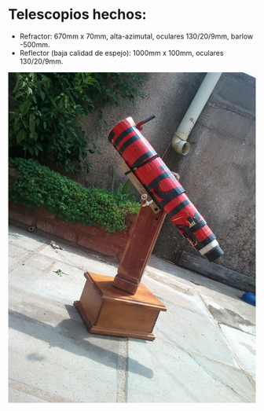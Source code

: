 # Telescopios hechos:
* Refractor: 670mm x 70mm, alta-azimutal, oculares 130/20/9mm, barlow -500mm.
* Reflector (baja calidad de espejo): 1000mm x 100mm, oculares 130/20/9mm.

![](./refractorFinal.jpeg)

